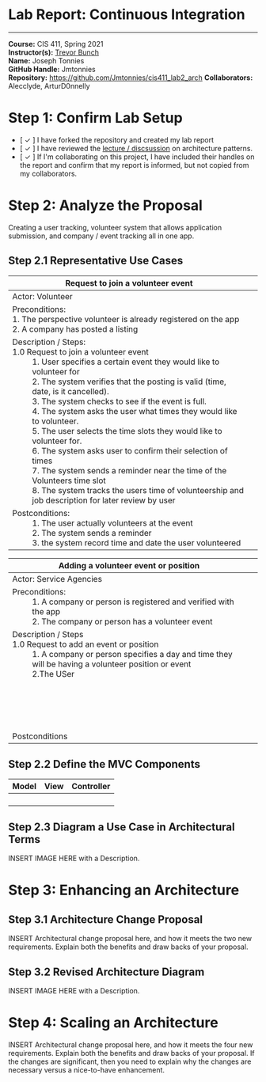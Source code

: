 # Lab Report: Continuous Integration
___
**Course:** CIS 411, Spring 2021  
**Instructor(s):** [Trevor Bunch](https://github.com/trevordbunch)  
**Name:** Joseph Tonnies  
**GitHub Handle:** Jmtonnies  
**Repository:**  https://github.com/Jmtonnies/cis411_lab2_arch
**Collaborators:** Alecclyde, ArturD0nnelly

# Step 1: Confirm Lab Setup
- [ ✓ ] I have forked the repository and created my lab report
- [ ✓ ] I have reviewed the [lecture / discsussion](../assets/04p1_SolutionArchitectures.pdf) on architecture patterns.
- [ ✓ ] If I'm collaborating on this project, I have included their handles on the report and confirm that my report is informed, but not copied from my collaborators.

# Step 2: Analyze the Proposal
Creating a user tracking, volunteer system that allows application submission, and company / event tracking all in one app.

## Step 2.1 Representative Use Cases  

| Request to join a volunteer event | |
|---|---|
| Actor: Volunteer | |
| Preconditions:<br>1. The perspective volunteer is already registered on the app <br>2. A company has posted a listing| |
| Description / Steps:<br>1.0 Request to join a volunteer event<br><dd>1. User specifies a certain event they would like to volunteer for<br><dd>2. The system verifies that the posting is valid (time, date, is it cancelled).<br><dd>3. The system checks to see if the event is full.<br><dd>4. The system asks the user what times they would like to volunteer.<br><dd>5. The user selects the time slots they would like to volunteer for.<br><dd>6. The system asks user to confirm their selection of times<br><dd>7. The system sends a reminder near the time of the Volunteers time slot<br><dd>8. The system tracks the users time of volunteership and job description for later review by user | |
| Postconditions:<br><dd>1. The user actually volunteers at the event<br><dd>2. The system sends a reminder<br><dd>3. the system record time and date the user volunteered | |

| Adding a volunteer event or position | |
|---|---|
| Actor: Service Agencies | |
| Preconditions:<br><dd>1. A company or person is registered and verified with the app<br><dd>2. The company or person has a volunteer event | |
| Description / Steps<br>1.0 Request to add an event or position <br><dd>1. A company or person specifies a day and time they will be having a volunteer position or event<br><dd>2.The USer <br><dd><br><dd><br><dd><br><dd><br><dd><br><dd>  | |
| Postconditions | |

## Step 2.2 Define the MVC Components

| Model | View | Controller |
|---|---|---|
|  |  |  |
|  |  |  |
|  |  |  |
|  |  |  |

## Step 2.3 Diagram a Use Case in Architectural Terms
INSERT IMAGE HERE with a Description.

# Step 3: Enhancing an Architecture

## Step 3.1 Architecture Change Proposal
INSERT Architectural change proposal here, and how it meets the two new requirements.  Explain both the benefits and draw backs of your proposal.

## Step 3.2 Revised Architecture Diagram
INSERT IMAGE HERE with a Description.

# Step 4: Scaling an Architecture
INSERT Architectural change proposal here, and how it meets the four new requirements.  Explain both the benefits and draw backs of your proposal.  If the changes are significant, then you need to explain why the changes are necessary versus a nice-to-have enhancement.
